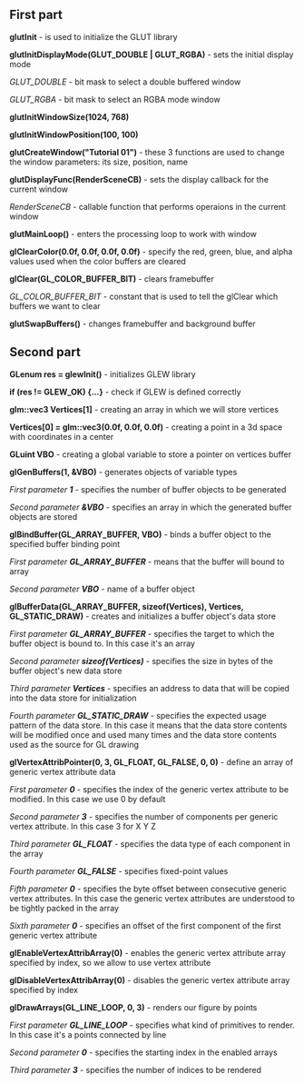 ## First part
**glutInit** - is used to initialize the GLUT library

**glutInitDisplayMode(GLUT_DOUBLE | GLUT_RGBA)** - sets the initial display mode

*GLUT_DOUBLE* - bit mask to select a double buffered window

*GLUT_RGBA* - bit mask to select an RGBA mode window

**glutInitWindowSize(1024, 768)**

**glutInitWindowPosition(100, 100)**

**glutCreateWindow("Tutorial 01")** - these 3 functions are used to change the window parameters: its size, position, name

**glutDisplayFunc(RenderSceneCB)** - sets the display callback for the current window

*RenderSceneCB* - callable function that performs operaions in the current window

**glutMainLoop()** - enters the processing loop to work with window

**glClearColor(0.0f, 0.0f, 0.0f, 0.0f)** - specify the red, green, blue, and alpha values used when the color buffers are cleared 

**glClear(GL_COLOR_BUFFER_BIT)** - clears framebuffer

*GL_COLOR_BUFFER_BIT* - constant that is used to tell the glClear which buffers we want to clear

**glutSwapBuffers()** - changes framebuffer and background buffer

## Second part

**GLenum res = glewInit()** - initializes GLEW library

**if (res != GLEW_OK) {...}** - check if GLEW is defined correctly

**glm::vec3 Vertices[1]** - creating an array in which we will store vertices

**Vertices[0] = glm::vec3(0.0f, 0.0f, 0.0f)** - creating a point in a 3d space with coordinates in a center

**GLuint VBO** - creating a global variable to store a pointer on vertices buffer

**glGenBuffers(1, &VBO)** - generates objects of variable types

*First parameter **1*** - specifies the number of buffer objects to be generated

*Second parameter **&VBO*** - specifies an array in which the generated buffer objects are stored

**glBindBuffer(GL_ARRAY_BUFFER, VBO)** - binds a buffer object to the specified buffer binding point

*First parameter **GL_ARRAY_BUFFER*** - means that the buffer will bound to array 

*Second parameter **VBO*** - name of a buffer object

**glBufferData(GL_ARRAY_BUFFER, sizeof(Vertices), Vertices, GL_STATIC_DRAW)** - creates and initializes a buffer object's data store

*First parameter **GL_ARRAY_BUFFER*** - specifies the target to which the buffer object is bound to. In this case it's an array

*Second parameter **sizeof(Vertices)*** - specifies the size in bytes of the buffer object's new data store

*Third parameter **Vertices*** - specifies an address to data that will be copied into the data store for initialization

*Fourth parameter **GL_STATIC_DRAW*** - specifies the expected usage pattern of the data store. In this case it means that the data store contents will be modified once and used many times and the data store contents used as the source for GL drawing 

**glVertexAttribPointer(0, 3, GL_FLOAT, GL_FALSE, 0, 0)** - define an array of generic vertex attribute data

*First parameter **0*** - specifies the index of the generic vertex attribute to be modified. In this case we use 0 by default

*Second parameter **3*** - specifies the number of components per generic vertex attribute. In this case 3 for X Y Z

*Third parameter **GL_FLOAT*** - specifies the data type of each component in the array

*Fourth parameter **GL_FALSE*** - specifies fixed-point values

*Fifth parameter **0*** - specifies the byte offset between consecutive generic vertex attributes. In this case the generic vertex attributes are understood to be tightly packed in the array

*Sixth parameter **0*** - specifies an offset of the first component of the first generic vertex attribute

**glEnableVertexAttribArray(0)** - enables the generic vertex attribute array specified by index, so we allow to use vertex attribute

**glDisableVertexAttribArray(0)** - disables the generic vertex attribute array specified by index

**glDrawArrays(GL_LINE_LOOP, 0, 3)** - renders our figure by points

*First parameter **GL_LINE_LOOP*** - specifies what kind of primitives to render. In this case it's a points connected by line

*Second parameter **0*** - specifies the starting index in the enabled arrays

*Third parameter **3*** - specifies the number of indices to be rendered
